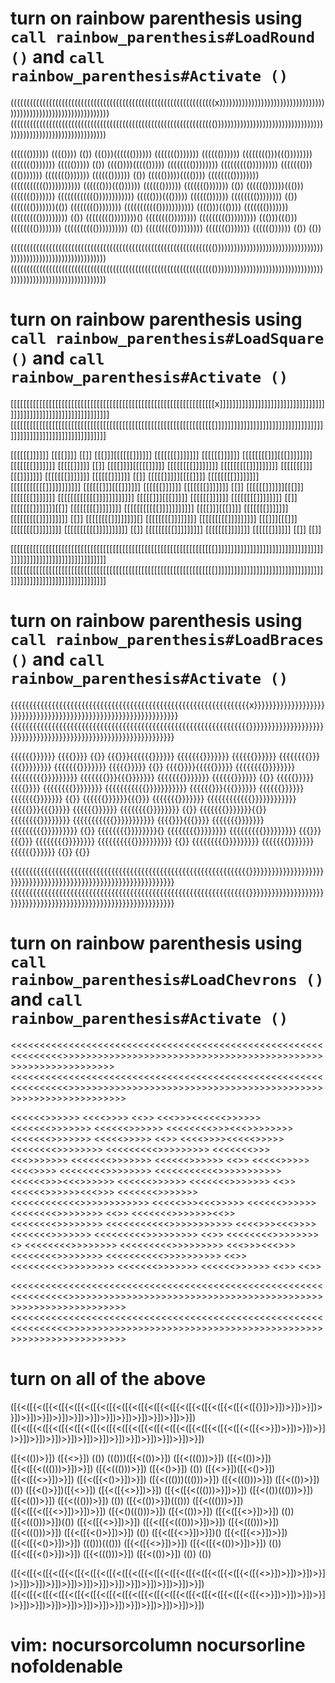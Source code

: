 # turn on rainbow parenthesis using `call rainbow_parenthesis#LoadRound ()` and `call rainbow_parenthesis#Activate ()`

   ((((((((((((((((((((((((((((((((((((((((((((((((((((((((((((((((x))))))))))))))))))))))))))))))))))))))))))))))))))))))))))))))))
   (((((((((((((((((((((((((((((((((((((((((((((((((((((((((((((((())))))))))))))))))))))))))))))))))))))))))))))))))))))))))))))))


   (((((())))))            (((())))        (())  ((()))(((((())))))  ((((((()))))))         (((((())))))     (((((((()))((())))))))
   ((((((()))))))         ((((()))))       (())  (((())))((((()))))  (((((((())))))))    ((((((((()))))))))   ((((((()))((()))))))
   ((((((()))))))        (((((())))))      (())  ((((()))))(((())))  (((((((())))))))  ((((((((((()))))))))))  (((((()))((())))))
   (((((())))))         ((((((()))))))     (())  (((((())))))((()))  ((((((()))))))   (((((((((((())))))))))))  ((((()))((()))))
   (((((())))))        (((((((())))))))    (())  ((((((()))))))(())  (((((((())))))))  ((((((((((()))))))))))    (((()))((())))
   ((((((()))))))     ((((((((()))))))))   (())  (((((((())))))))()  (((((((())))))))    ((((((((()))))))))       ((()))((()))
   (((((((())))))))  (((((((((())))))))))  (())  ((((((((()))))))))  ((((((()))))))         (((((())))))           (())  (())


   (((((((((((((((((((((((((((((((((((((((((((((((((((((((((((((((())))))))))))))))))))))))))))))))))))))))))))))))))))))))))))))))
   (((((((((((((((((((((((((((((((((((((((((((((((((((((((((((((((())))))))))))))))))))))))))))))))))))))))))))))))))))))))))))))))

# turn on rainbow parenthesis using `call rainbow_parenthesis#LoadSquare ()` and `call rainbow_parenthesis#Activate ()`


   [[[[[[[[[[[[[[[[[[[[[[[[[[[[[[[[[[[[[[[[[[[[[[[[[[[[[[[[[[[[[[[[x]]]]]]]]]]]]]]]]]]]]]]]]]]]]]]]]]]]]]]]]]]]]]]]]]]]]]]]]]]]]]]]]
   [[[[[[[[[[[[[[[[[[[[[[[[[[[[[[[[[[[[[[[[[[[[[[[[[[[[[[[[[[[[[[[[]]]]]]]]]]]]]]]]]]]]]]]]]]]]]]]]]]]]]]]]]]]]]]]]]]]]]]]]]]]]]]]]


   [[[[[[]]]]]]            [[[[]]]]        [[]]  [[[]]][[[[[[]]]]]]  [[[[[[[]]]]]]]         [[[[[[]]]]]]     [[[[[[[[]]][[[]]]]]]]]
   [[[[[[[]]]]]]]         [[[[[]]]]]       [[]]  [[[[]]]][[[[[]]]]]  [[[[[[[[]]]]]]]]    [[[[[[[[[]]]]]]]]]   [[[[[[[]]][[[]]]]]]]
   [[[[[[[]]]]]]]        [[[[[[]]]]]]      [[]]  [[[[[]]]]][[[[]]]]  [[[[[[[[]]]]]]]]  [[[[[[[[[[[]]]]]]]]]]]  [[[[[[]]][[[]]]]]]
   [[[[[[]]]]]]         [[[[[[[]]]]]]]     [[]]  [[[[[[]]]]]][[[]]]  [[[[[[[]]]]]]]   [[[[[[[[[[[[]]]]]]]]]]]]  [[[[[]]][[[]]]]]
   [[[[[[]]]]]]        [[[[[[[[]]]]]]]]    [[]]  [[[[[[[]]]]]]][[]]  [[[[[[[[]]]]]]]]  [[[[[[[[[[[]]]]]]]]]]]    [[[[]]][[[]]]]
   [[[[[[[]]]]]]]     [[[[[[[[[]]]]]]]]]   [[]]  [[[[[[[[]]]]]]]][]  [[[[[[[[]]]]]]]]    [[[[[[[[[]]]]]]]]]       [[[]]][[[]]]
   [[[[[[[[]]]]]]]]  [[[[[[[[[[]]]]]]]]]]  [[]]  [[[[[[[[[]]]]]]]]]  [[[[[[[]]]]]]]         [[[[[[]]]]]]           [[]]  [[]]


   [[[[[[[[[[[[[[[[[[[[[[[[[[[[[[[[[[[[[[[[[[[[[[[[[[[[[[[[[[[[[[[[]]]]]]]]]]]]]]]]]]]]]]]]]]]]]]]]]]]]]]]]]]]]]]]]]]]]]]]]]]]]]]]]
   [[[[[[[[[[[[[[[[[[[[[[[[[[[[[[[[[[[[[[[[[[[[[[[[[[[[[[[[[[[[[[[[]]]]]]]]]]]]]]]]]]]]]]]]]]]]]]]]]]]]]]]]]]]]]]]]]]]]]]]]]]]]]]]]

# turn on rainbow parenthesis using `call rainbow_parenthesis#LoadBraces ()` and `call rainbow_parenthesis#Activate ()`

   {{{{{{{{{{{{{{{{{{{{{{{{{{{{{{{{{{{{{{{{{{{{{{{{{{{{{{{{{{{{{{{{x}}}}}}}}}}}}}}}}}}}}}}}}}}}}}}}}}}}}}}}}}}}}}}}}}}}}}}}}}}}}}}}}
   {{{{{{{{{{{{{{{{{{{{{{{{{{{{{{{{{{{{{{{{{{{{{{{{{{{{{{{{{{{{{{{{}}}}}}}}}}}}}}}}}}}}}}}}}}}}}}}}}}}}}}}}}}}}}}}}}}}}}}}}}}}}}}}}


   {{{{{{}}}}}}            {{{{}}}}        {{}}  {{{}}}{{{{{{}}}}}}  {{{{{{{}}}}}}}         {{{{{{}}}}}}     {{{{{{{{}}}{{{}}}}}}}}
   {{{{{{{}}}}}}}         {{{{{}}}}}       {{}}  {{{{}}}}{{{{{}}}}}  {{{{{{{{}}}}}}}}    {{{{{{{{{}}}}}}}}}   {{{{{{{}}}{{{}}}}}}}
   {{{{{{{}}}}}}}        {{{{{{}}}}}}      {{}}  {{{{{}}}}}{{{{}}}}  {{{{{{{{}}}}}}}}  {{{{{{{{{{{}}}}}}}}}}}  {{{{{{}}}{{{}}}}}}
   {{{{{{}}}}}}         {{{{{{{}}}}}}}     {{}}  {{{{{{}}}}}}{{{}}}  {{{{{{{}}}}}}}   {{{{{{{{{{{{}}}}}}}}}}}}  {{{{{}}}{{{}}}}}
   {{{{{{}}}}}}        {{{{{{{{}}}}}}}}    {{}}  {{{{{{{}}}}}}}{{}}  {{{{{{{{}}}}}}}}  {{{{{{{{{{{}}}}}}}}}}}    {{{{}}}{{{}}}}
   {{{{{{{}}}}}}}     {{{{{{{{{}}}}}}}}}   {{}}  {{{{{{{{}}}}}}}}{}  {{{{{{{{}}}}}}}}    {{{{{{{{{}}}}}}}}}       {{{}}}{{{}}}
   {{{{{{{{}}}}}}}}  {{{{{{{{{{}}}}}}}}}}  {{}}  {{{{{{{{{}}}}}}}}}  {{{{{{{}}}}}}}         {{{{{{}}}}}}           {{}}  {{}}


   {{{{{{{{{{{{{{{{{{{{{{{{{{{{{{{{{{{{{{{{{{{{{{{{{{{{{{{{{{{{{{{{}}}}}}}}}}}}}}}}}}}}}}}}}}}}}}}}}}}}}}}}}}}}}}}}}}}}}}}}}}}}}}}}
   {{{{{{{{{{{{{{{{{{{{{{{{{{{{{{{{{{{{{{{{{{{{{{{{{{{{{{{{{{{{{{{{}}}}}}}}}}}}}}}}}}}}}}}}}}}}}}}}}}}}}}}}}}}}}}}}}}}}}}}}}}}}}}}}

# turn on rainbow parenthesis using `call rainbow_parenthesis#LoadChevrons ()` and `call rainbow_parenthesis#Activate ()`

   <<<<<<<<<<<<<<<<<<<<<<<<<<<<<<<<<<<<<<<<<<<<<<<<<<<<<<<<<<<<<<<<x>>>>>>>>>>>>>>>>>>>>>>>>>>>>>>>>>>>>>>>>>>>>>>>>>>>>>>>>>>>>>>>>
   <<<<<<<<<<<<<<<<<<<<<<<<<<<<<<<<<<<<<<<<<<<<<<<<<<<<<<<<<<<<<<<<>>>>>>>>>>>>>>>>>>>>>>>>>>>>>>>>>>>>>>>>>>>>>>>>>>>>>>>>>>>>>>>>


   <<<<<<>>>>>>            <<<<>>>>        <<>>  <<<>>><<<<<<>>>>>>  <<<<<<<>>>>>>>         <<<<<<>>>>>>     <<<<<<<<>>><<<>>>>>>>>
   <<<<<<<>>>>>>>         <<<<<>>>>>       <<>>  <<<<>>>><<<<<>>>>>  <<<<<<<<>>>>>>>>    <<<<<<<<<>>>>>>>>>   <<<<<<<>>><<<>>>>>>>
   <<<<<<<>>>>>>>        <<<<<<>>>>>>      <<>>  <<<<<>>>>><<<<>>>>  <<<<<<<<>>>>>>>>  <<<<<<<<<<<>>>>>>>>>>>  <<<<<<>>><<<>>>>>>
   <<<<<<>>>>>>         <<<<<<<>>>>>>>     <<>>  <<<<<<>>>>>><<<>>>  <<<<<<<>>>>>>>   <<<<<<<<<<<<>>>>>>>>>>>>  <<<<<>>><<<>>>>>
   <<<<<<>>>>>>        <<<<<<<<>>>>>>>>    <<>>  <<<<<<<>>>>>>><<>>  <<<<<<<<>>>>>>>>  <<<<<<<<<<<>>>>>>>>>>>    <<<<>>><<<>>>>
   <<<<<<<>>>>>>>     <<<<<<<<<>>>>>>>>>   <<>>  <<<<<<<<>>>>>>>><>  <<<<<<<<>>>>>>>>    <<<<<<<<<>>>>>>>>>       <<<>>><<<>>>
   <<<<<<<<>>>>>>>>  <<<<<<<<<<>>>>>>>>>>  <<>>  <<<<<<<<<>>>>>>>>>  <<<<<<<>>>>>>>         <<<<<<>>>>>>           <<>>  <<>>


   <<<<<<<<<<<<<<<<<<<<<<<<<<<<<<<<<<<<<<<<<<<<<<<<<<<<<<<<<<<<<<<<>>>>>>>>>>>>>>>>>>>>>>>>>>>>>>>>>>>>>>>>>>>>>>>>>>>>>>>>>>>>>>>>
   <<<<<<<<<<<<<<<<<<<<<<<<<<<<<<<<<<<<<<<<<<<<<<<<<<<<<<<<<<<<<<<<>>>>>>>>>>>>>>>>>>>>>>>>>>>>>>>>>>>>>>>>>>>>>>>>>>>>>>>>>>>>>>>>

# turn on all of the above

   ([{<([{<([{<([{<([{<([{<([{<([{<([{<([{<([{<([{<([{<([{<([{<([{<x>}])>}])>}])>}])>}])>}])>}])>}])>}])>}])>}])>}])>}])>}])>}])>}])
   ([{<([{<([{<([{<([{<([{<([{<([{<([{<([{<([{<([{<([{<([{<([{<([{<>}])>}])>}])>}])>}])>}])>}])>}])>}])>}])>}])>}])>}])>}])>}])>}])


   ([{<(())>}])            ([{<>}])        (())  ((()))([{<(())>}])  ([{<((()))>}])         ([{<(())>}])     ([{<([{<((()))>}])>}])
   ([{<((()))>}])         ([{<()>}])       (())  ([{<>}])([{<()>}])  ([{<([{<>}])>}])    ([{<([{<()>}])>}])   ([{<((()))((()))>}])
   ([{<((()))>}])        ([{<(())>}])      (())  ([{<()>}])([{<>}])  ([{<([{<>}])>}])  ([{<([{<((()))>}])>}])  ([{<(())((()))>}])
   ([{<(())>}])         ([{<((()))>}])     (())  ([{<(())>}])((()))  ([{<((()))>}])   ([{<([{<([{<>}])>}])>}])  ([{<()((()))>}])
   ([{<(())>}])        ([{<([{<>}])>}])    (())  ([{<((()))>}])(())  ([{<([{<>}])>}])  ([{<([{<((()))>}])>}])    ([{<((()))>}])
   ([{<((()))>}])     ([{<([{<()>}])>}])   (())  ([{<([{<>}])>}])()  ([{<([{<>}])>}])    ([{<([{<()>}])>}])       ((()))((()))
   ([{<([{<>}])>}])  ([{<([{<(())>}])>}])  (())  ([{<([{<()>}])>}])  ([{<((()))>}])         ([{<(())>}])           (())  (())


   ([{<([{<([{<([{<([{<([{<([{<([{<([{<([{<([{<([{<([{<([{<([{<([{<>}])>}])>}])>}])>}])>}])>}])>}])>}])>}])>}])>}])>}])>}])>}])>}])
   ([{<([{<([{<([{<([{<([{<([{<([{<([{<([{<([{<([{<([{<([{<([{<([{<>}])>}])>}])>}])>}])>}])>}])>}])>}])>}])>}])>}])>}])>}])>}])>}])


# vim: nocursorcolumn nocursorline nofoldenable
